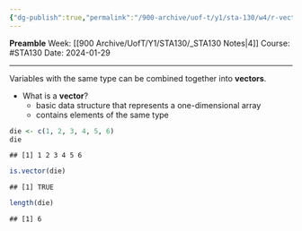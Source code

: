 ```yaml
---
{"dg-publish":true,"permalink":"/900-archive/uof-t/y1/sta-130/w4/r-vectors/","created":"2024-01-29T11:29:35.879-08:00","updated":"2024-01-30T13:28:54.069-08:00"}
---
```


**Preamble**
Week: [[900 Archive/UofT/Y1/STA130/_STA130 Notes\|4]]
Course: #STA130
Date: 2024-01-29

---

Variables with the same type can be combined together into **vectors**.

- What is a **vector**?
	- basic data structure that represents a one-dimensional array
	- contains elements of the same type

```r
die <- c(1, 2, 3, 4, 5, 6)
die
```

```
## [1] 1 2 3 4 5 6
```

```r
is.vector(die)
```

```
## [1] TRUE
```

```r
length(die)
```

```
## [1] 6
```
